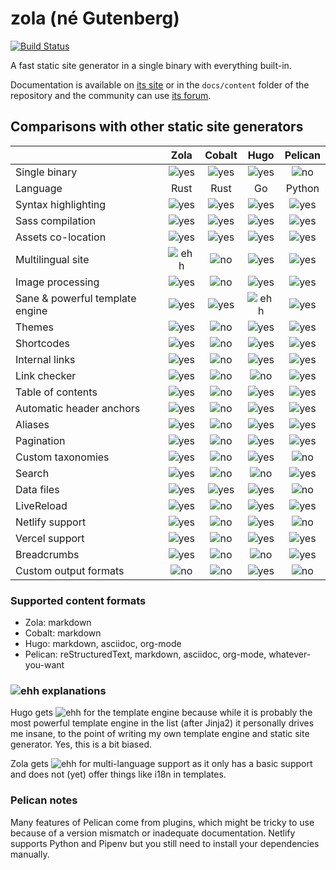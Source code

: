 # zola (né Gutenberg)

[![Build Status](https://dev.azure.com/getzola/zola/_apis/build/status/getzola.zola?branchName=master)](https://dev.azure.com/getzola/zola/_build/latest?definitionId=1&branchName=master)

A fast static site generator in a single binary with everything built-in.

Documentation is available on [its site](https://www.getzola.org/documentation/getting-started/installation/) or
in the `docs/content` folder of the repository and the community can use [its forum](https://zola.discourse.group).

## Comparisons with other static site generators

|                                 | Zola   | Cobalt | Hugo   | Pelican |
|:--------------------------------|:------:|:------:|:------:|:-------:|
| Single binary                   | ![yes] | ![yes] | ![yes] | ![no]   |
| Language                        | Rust   | Rust   | Go     | Python  |
| Syntax highlighting             | ![yes] | ![yes] | ![yes] | ![yes]  |
| Sass compilation                | ![yes] | ![yes] | ![yes] | ![yes]  |
| Assets co-location              | ![yes] | ![yes] | ![yes] | ![yes]  |
| Multilingual site               | ![ehh] | ![no]  | ![yes] | ![yes]  |
| Image processing                | ![yes] | ![no]  | ![yes] | ![yes]  |
| Sane & powerful template engine | ![yes] | ![yes] | ![ehh] | ![yes]  |
| Themes                          | ![yes] | ![no]  | ![yes] | ![yes]  |
| Shortcodes                      | ![yes] | ![no]  | ![yes] | ![yes]  |
| Internal links                  | ![yes] | ![no]  | ![yes] | ![yes]  |
| Link checker                    | ![yes] | ![no]  | ![no]  | ![yes]  |
| Table of contents               | ![yes] | ![no]  | ![yes] | ![yes]  |
| Automatic header anchors        | ![yes] | ![no]  | ![yes] | ![yes]  |
| Aliases                         | ![yes] | ![no]  | ![yes] | ![yes]  |
| Pagination                      | ![yes] | ![no]  | ![yes] | ![yes]  |
| Custom taxonomies               | ![yes] | ![no]  | ![yes] | ![no]   |
| Search                          | ![yes] | ![no]  | ![no]  | ![yes]  |
| Data files                      | ![yes] | ![yes] | ![yes] | ![no]   |
| LiveReload                      | ![yes] | ![no]  | ![yes] | ![yes]  |
| Netlify support                 | ![yes] | ![no]  | ![yes] | ![no]   |
| Vercel support                  | ![yes] | ![no]  | ![yes] | ![yes]  |
| Breadcrumbs                     | ![yes] | ![no]  | ![no]  | ![yes]  |
| Custom output formats           | ![no]  | ![no]  | ![yes] | ![no]   |

### Supported content formats

- Zola: markdown
- Cobalt: markdown
- Hugo: markdown, asciidoc, org-mode
- Pelican: reStructuredText, markdown, asciidoc, org-mode, whatever-you-want

### ![ehh] explanations

Hugo gets ![ehh] for the template engine because while it is probably the most powerful template engine in the list (after Jinja2) it personally drives me insane, to the point of writing my own template engine and static site generator. Yes, this is a bit biased.

Zola gets ![ehh] for multi-language support as it only has a basic support and does not (yet) offer things like i18n in templates.

### Pelican notes

Many features of Pelican come from plugins, which might be tricky to use because of a version mismatch or inadequate documentation. Netlify supports Python and Pipenv but you still need to install your dependencies manually.

[yes]: ./is-yes.svg
[ehh]: ./is-ehh.svg
[no]:  ./is-no.svg
